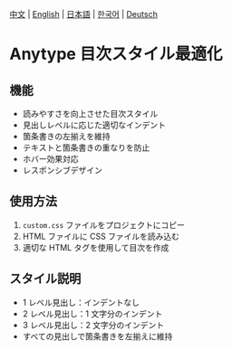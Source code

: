 [中文](README.md) | [English](README_en-US.md) | [日本語](README_ja-JP.md) | [한국어](README_ko-KR.md) | [Deutsch](README_de-DE.md)

# Anytype 目次スタイル最適化

## 機能
- 読みやすさを向上させた目次スタイル
- 見出しレベルに応じた適切なインデント
- 箇条書きの左揃えを維持
- テキストと箇条書きの重なりを防止
- ホバー効果対応
- レスポンシブデザイン

## 使用方法
1. `custom.css` ファイルをプロジェクトにコピー
2. HTML ファイルに CSS ファイルを読み込む
3. 適切な HTML タグを使用して目次を作成

## スタイル説明
- 1 レベル見出し：インデントなし
- 2 レベル見出し：1 文字分のインデント
- 3 レベル見出し：2 文字分のインデント
- すべての見出しで箇条書きを左揃えに維持 